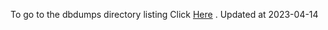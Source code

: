 To go to the dbdumps directory listing Click [Here](https://ipfs.io/ipfs/bafkreiakjbj3vhkoqhy4hrgr5t6rzjfvb55s2qgyuwmexmmsf5jb265l3i) . Updated at 2023-04-14